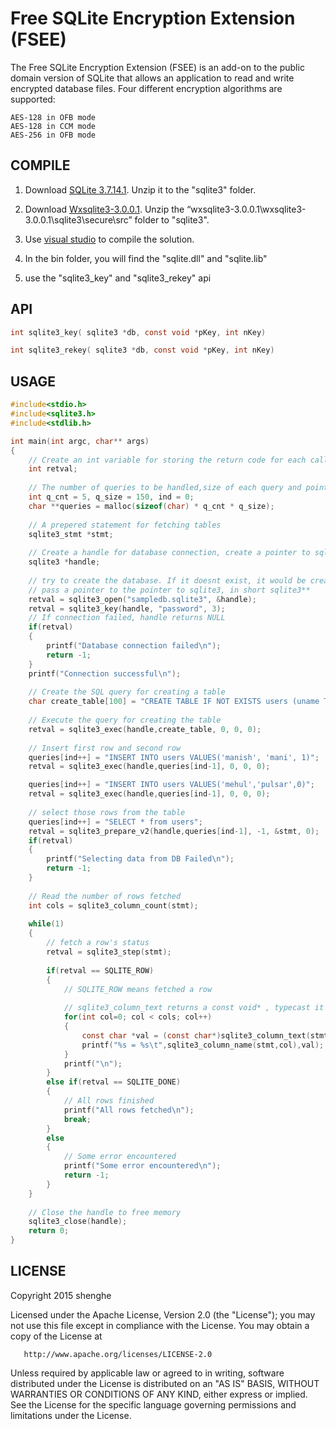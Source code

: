 # Free SQLite Encryption Extension (FSEE)

The Free SQLite Encryption Extension (FSEE) is an add-on to the public domain version of SQLite that allows an application to read and write encrypted database files. Four different encryption algorithms are supported:

	AES-128 in OFB mode
	AES-128 in CCM mode
	AES-256 in OFB mode

## COMPILE

1. Download [SQLite 3.7.14.1](http://www.sqlite.org/sqlite-amalgamation-3071401.zip). Unzip it to the "sqlite3" folder.

2. Download [Wxsqlite3-3.0.0.1](http://sourceforge.net/projects/wxcode/files/Components/wxSQLite3/). Unzip the “wxsqlite3-3.0.0.1\wxsqlite3-3.0.0.1\sqlite3\secure\src” folder to "sqlite3".

3. Use [visual studio](http://download.microsoft.com/download/B/4/8/B4870509-05CB-447C-878F-2F80E4CB464C/vs_community.exe) to compile the solution.

4. In the bin folder, you will find the "sqlite.dll" and "sqlite.lib"

5. use the "sqlite3_key" and "sqlite3_rekey" api

## API

```c
int sqlite3_key( sqlite3 *db, const void *pKey, int nKey)

int sqlite3_rekey( sqlite3 *db, const void *pKey, int nKey)
```

## USAGE

```c
#include<stdio.h>
#include<sqlite3.h>
#include<stdlib.h>

int main(int argc, char** args)
{
    // Create an int variable for storing the return code for each call
    int retval;
    
    // The number of queries to be handled,size of each query and pointer
    int q_cnt = 5, q_size = 150, ind = 0;
    char **queries = malloc(sizeof(char) * q_cnt * q_size);
        
    // A prepered statement for fetching tables
    sqlite3_stmt *stmt;
    
    // Create a handle for database connection, create a pointer to sqlite3
    sqlite3 *handle;
    
    // try to create the database. If it doesnt exist, it would be created
    // pass a pointer to the pointer to sqlite3, in short sqlite3**
    retval = sqlite3_open("sampledb.sqlite3", &handle);
    retval = sqlite3_key(handle, "password", 3);
    // If connection failed, handle returns NULL
    if(retval)
    {
        printf("Database connection failed\n");
        return -1;
    }
    printf("Connection successful\n");
    
    // Create the SQL query for creating a table
    char create_table[100] = "CREATE TABLE IF NOT EXISTS users (uname TEXT PRIMARY KEY,pass TEXT NOT NULL,activated INTEGER)";
    
    // Execute the query for creating the table
    retval = sqlite3_exec(handle,create_table, 0, 0, 0);
    
    // Insert first row and second row
    queries[ind++] = "INSERT INTO users VALUES('manish', 'mani', 1)";
    retval = sqlite3_exec(handle,queries[ind-1], 0, 0, 0);

    queries[ind++] = "INSERT INTO users VALUES('mehul','pulsar',0)";
    retval = sqlite3_exec(handle,queries[ind-1], 0, 0, 0);
    
    // select those rows from the table
    queries[ind++] = "SELECT * from users";
    retval = sqlite3_prepare_v2(handle,queries[ind-1], -1, &stmt, 0);
    if(retval)
    {
        printf("Selecting data from DB Failed\n");
        return -1;
    }
    
    // Read the number of rows fetched
    int cols = sqlite3_column_count(stmt);
        
    while(1)
    {
        // fetch a row's status
        retval = sqlite3_step(stmt);
        
        if(retval == SQLITE_ROW)
        {
            // SQLITE_ROW means fetched a row
            
            // sqlite3_column_text returns a const void* , typecast it to const char*
            for(int col=0; col < cols; col++)
            {
                const char *val = (const char*)sqlite3_column_text(stmt, col);
                printf("%s = %s\t",sqlite3_column_name(stmt,col),val);
            }
            printf("\n");
        }
        else if(retval == SQLITE_DONE)
        {
            // All rows finished
            printf("All rows fetched\n");
            break;
        }
        else
        {
            // Some error encountered
            printf("Some error encountered\n");
            return -1;
        }
    }
    
    // Close the handle to free memory
    sqlite3_close(handle);
    return 0;
}
```


## LICENSE

Copyright 2015 shenghe

Licensed under the Apache License, Version 2.0 (the "License");
you may not use this file except in compliance with the License.
You may obtain a copy of the License at

       http://www.apache.org/licenses/LICENSE-2.0

Unless required by applicable law or agreed to in writing, software
distributed under the License is distributed on an "AS IS" BASIS,
WITHOUT WARRANTIES OR CONDITIONS OF ANY KIND, either express or implied.
See the License for the specific language governing permissions and
limitations under the License.